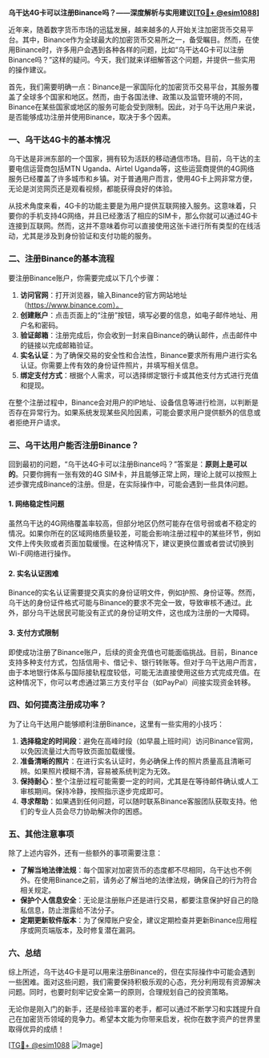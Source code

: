 **乌干达4G卡可以注册Binance吗？——深度解析与实用建议[[TG💪+ @esim1088](https://t.me/s/esim1088)]**

近年来，随着数字货币市场的迅猛发展，越来越多的人开始关注加密货币交易平台。其中，Binance作为全球最大的加密货币交易所之一，备受瞩目。然而，在使用Binance时，许多用户会遇到各种各样的问题，比如“乌干达4G卡可以注册Binance吗？”这样的疑问。今天，我们就来详细解答这个问题，并提供一些实用的操作建议。

首先，我们需要明确一点：Binance是一家国际化的加密货币交易平台，其服务覆盖了全球多个国家和地区。然而，由于各国法律、政策以及监管环境的不同，Binance在某些国家或地区的服务可能会受到限制。因此，对于乌干达用户来说，是否能够成功注册并使用Binance，取决于多个因素。

### 一、乌干达4G卡的基本情况

乌干达是非洲东部的一个国家，拥有较为活跃的移动通信市场。目前，乌干达的主要电信运营商包括MTN Uganda、Airtel Uganda等，这些运营商提供的4G网络服务已经覆盖了许多城市和乡镇。对于普通用户而言，使用4G卡上网非常方便，无论是浏览网页还是观看视频，都能获得良好的体验。

从技术角度来看，4G卡的功能主要是为用户提供互联网接入服务。这意味着，只要你的手机支持4G网络，并且已经激活了相应的SIM卡，那么你就可以通过4G卡连接到互联网。然而，这并不意味着你可以直接使用这张卡进行所有类型的在线活动，尤其是涉及到身份验证和支付功能的服务。

### 二、注册Binance的基本流程

要注册Binance账户，你需要完成以下几个步骤：

1. **访问官网**：打开浏览器，输入Binance的官方网站地址（https://www.binance.com）。
2. **创建账户**：点击页面上的“注册”按钮，填写必要的信息，如电子邮件地址、用户名和密码。
3. **验证邮箱**：注册完成后，你会收到一封来自Binance的确认邮件，点击邮件中的链接以完成邮箱验证。
4. **实名认证**：为了确保交易的安全性和合法性，Binance要求所有用户进行实名认证。你需要上传有效的身份证件照片，并填写相关信息。
5. **绑定支付方式**：根据个人需求，可以选择绑定银行卡或其他支付方式进行充值和提现。

在整个注册过程中，Binance会对用户的IP地址、设备信息等进行检测，以判断是否存在异常行为。如果系统发现某些风险因素，可能会要求用户提供额外的信息或者拒绝开户请求。

### 三、乌干达用户能否注册Binance？

回到最初的问题，“乌干达4G卡可以注册Binance吗？”答案是：**原则上是可以的**。只要你拥有一张有效的4G SIM卡，并且能够正常上网，理论上就可以按照上述步骤完成Binance的注册。但是，在实际操作中，可能会遇到一些具体问题。

#### 1. 网络稳定性问题

虽然乌干达的4G网络覆盖率较高，但部分地区仍然可能存在信号弱或者不稳定的情况。如果你所在的区域网络质量较差，可能会影响注册过程中的某些环节，例如文件上传失败或者页面加载缓慢。在这种情况下，建议更换位置或者尝试切换到Wi-Fi网络进行操作。

#### 2. 实名认证困难

Binance的实名认证需要提交真实的身份证明文件，例如护照、身份证等。然而，乌干达的身份证件格式可能与Binance的要求不完全一致，导致审核不通过。此外，部分乌干达居民可能没有正式的身份证明文件，这也成为注册的一大障碍。

#### 3. 支付方式限制

即使成功注册了Binance账户，后续的资金充值也可能面临挑战。目前，Binance支持多种支付方式，包括信用卡、借记卡、银行转账等。但对于乌干达用户而言，由于本地银行体系与国际接轨程度较低，可能无法直接使用这些方式完成充值。在这种情况下，你可以考虑通过第三方支付平台（如PayPal）间接实现资金转移。

### 四、如何提高注册成功率？

为了让乌干达用户能够顺利注册Binance，这里有一些实用的小技巧：

1. **选择稳定的时间段**：避免在高峰时段（如早晨上班时间）访问Binance官网，以免因流量过大而导致页面加载缓慢。
2. **准备清晰的照片**：在进行实名认证时，务必确保上传的照片质量高且清晰可辨。如果照片模糊不清，容易被系统判定为无效。
3. **保持耐心**：整个注册过程可能需要一定的时间，尤其是在等待邮件确认或人工审核期间。保持冷静，按照指示逐步完成即可。
4. **寻求帮助**：如果遇到任何问题，可以随时联系Binance客服团队获取支持。他们的专业人员会尽力协助解决你的困惑。

### 五、其他注意事项

除了上述内容外，还有一些额外的事项需要注意：

- **了解当地法律法规**：每个国家对加密货币的态度都不尽相同，乌干达也不例外。在使用Binance之前，请务必了解当地的法律法规，确保自己的行为符合相关规定。
- **保护个人信息安全**：无论是注册账户还是进行交易，都要注意保护好自己的隐私信息，防止泄露给不法分子。
- **定期更新软件版本**：为了保障账户安全，建议定期检查并更新Binance应用程序或网页端版本，及时修复潜在漏洞。

### 六、总结

综上所述，乌干达4G卡是可以用来注册Binance的，但在实际操作中可能会遇到一些困难。面对这些问题，我们需要保持积极乐观的心态，充分利用现有资源解决问题。同时，也要时刻牢记安全第一的原则，合理规划自己的投资策略。

无论你是刚入门的新手，还是经验丰富的老手，都可以通过不断学习和实践提升自己在加密货币领域的竞争力。希望本文能为你带来启发，祝你在数字资产的世界里取得优异的成绩！

[[TG💪+ @esim1088](https://t.me/s/esim1088) ![Image](https://i.postimg.cc/4NQfJmqS/Snipaste-2025-05-13-00-14-12.png)]